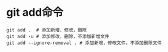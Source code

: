 # git add命令

```shell
git add .  # 添加新增，修改，删除
git add -u # 添加修改，删除，不添加新增文件
git add --ignore-removal . # 添加新增，修改文件，不添加删除文件
```
